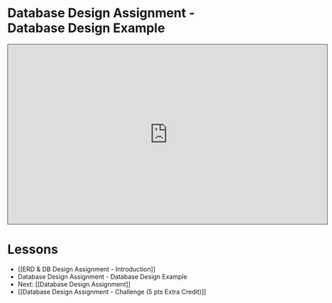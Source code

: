# Database Design Assignment - Database Design Example

<iframe src="https://egator.hosted.panopto.com/Panopto/Pages/Embed.aspx?id=f7aec8fd-4eb1-4e02-a23f-b12401592fb7&autoplay=false&offerviewer=true&showtitle=true&showbrand=true&captions=false&interactivity=all" height="405" width="720" style="border: 1px solid #464646;" allowfullscreen allow="autoplay" aria-label="Panopto Embedded Video Player"></iframe>

# Lessons
- [[ERD & DB Design Assignment - Introduction]]
- Database Design Assignment - Database Design Example
- Next: [[Database Design Assignment]]
- [[Database Design Assignment - Challenge (5 pts Extra Credit)]]